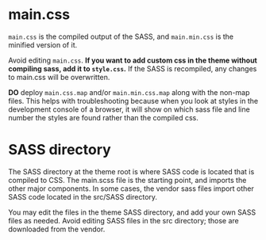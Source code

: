 # main.css

`main.css` is the compiled output of the SASS, and `main.min.css` is the minified version of it.

Avoid editing `main.css`.  **If you want to add custom css in the theme without compiling sass, add it to `style.css`.** If the SASS is recompiled, any changes to main.css will be overwritten.

**DO** deploy `main.css.map` and/or `main.min.css.map` along with the non-map files.  This helps with troubleshooting because when you look at styles in the development console of a browser, it will show on which sass file and line number the styles are found rather than the compiled css.

# SASS directory

The SASS directory at the theme root is where SASS code is located that is compiled to CSS.  The main.scss file is the starting point, and imports the other major components.  In some cases, the vendor sass files import other SASS code located in the src/SASS directory.

You may edit the files in the theme SASS directory, and add your own SASS files as needed.  Avoid editing SASS files in the src directory; those are downloaded from the vendor.